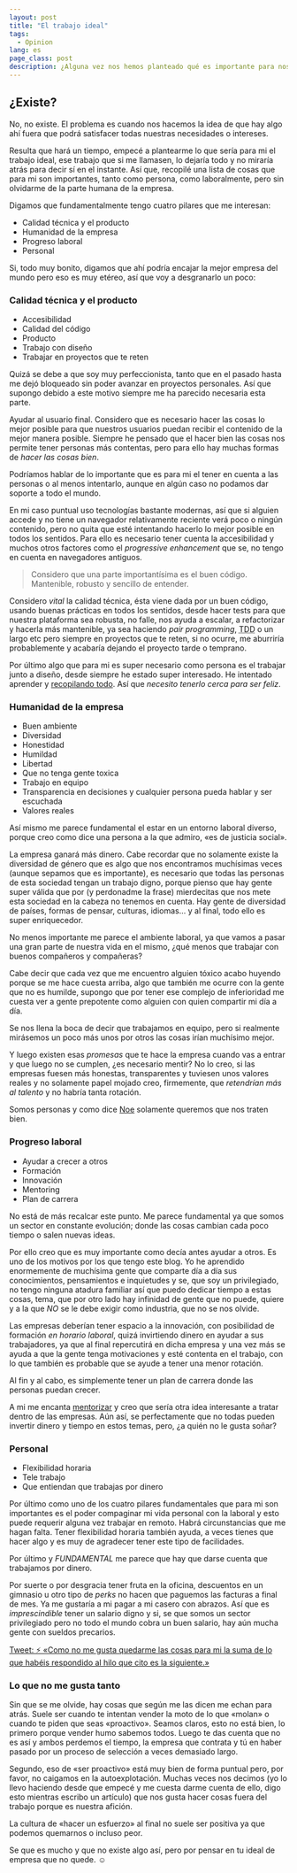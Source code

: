 ```yaml
---
layout: post
title: "El trabajo ideal"
tags:
  - Opinion
lang: es
page_class: post
description: ¿Alguna vez nos hemos planteado qué es importante para nosotros en una empresa? Yo si, lo que pasa es que soy un idealista. No se cumplirá todo pero, es importante pensar si estaríamos dispuestos a aplicar a ciertas empresas. Aquí va mi lista a los Reyes Magos.
---
```


## ¿Existe?

No, no existe. El problema es cuando nos hacemos la idea de que hay algo ahí fuera que podrá satisfacer todas nuestras necesidades o intereses.

Resulta que hará un tiempo, empecé a plantearme lo que sería para mi el trabajo ideal, ese trabajo que si me llamasen, lo dejaría todo y no miraría atrás para decir sí en el instante. Así que, recopilé una lista de cosas que para mi son importantes, tanto como persona, como laboralmente, pero sin olvidarme de la parte humana de la empresa.

Digamos que fundamentalmente tengo cuatro pilares que me interesan:

- Calidad técnica y el producto
- Humanidad de la empresa
- Progreso laboral
- Personal

Si, todo muy bonito, digamos que ahí podría encajar la mejor empresa del mundo pero eso es muy etéreo, así que voy a desgranarlo un poco:

### Calidad técnica y el producto

- Accesibilidad
- Calidad del código
- Producto
- Trabajo con diseño
- Trabajar en proyectos que te reten

Quizá se debe a que soy muy perfeccionista, tanto que en el pasado hasta me dejó bloqueado sin poder avanzar en proyectos personales. Así que supongo debido a este motivo siempre me ha parecido necesaria esta parte.

Ayudar al usuario final. Considero que es necesario hacer las cosas lo mejor posible para que nuestros usuarios puedan recibir el contenido de la mejor manera posible. Siempre he pensado que el hacer bien las cosas nos permite tener personas más contentas, pero para ello hay muchas formas de _hacer las cosas bien_.

Podríamos hablar de lo importante que es para mi el tener en cuenta a las personas o al menos intentarlo, aunque en algún caso no podamos dar soporte a todo el mundo.

En mi caso puntual uso tecnologías bastante modernas, así que si alguien accede y no tiene un navegador relativamente reciente verá poco o ningún contenido, pero no quita que esté intentando hacerlo lo mejor posible en todos los sentidos. Para ello es necesario tener cuenta la accesibilidad y muchos otros factores como el <span lang="en"><em>progressive enhancement</em></span> que se, no tengo en cuenta en navegadores antiguos.

<blockquote class="quote">
    Considero que una parte importantísima es el buen código. Mantenible, robusto y sencillo de entender.
</blockquote>

Considero _vital_ la calidad técnica, ésta viene dada por un buen código, usando buenas prácticas en todos los sentidos, desde hacer tests para que nuestra plataforma sea robusta, no falle, nos ayuda a escalar, a refactorizar y hacerla más mantenible, ya sea haciendo <span lang="en"><em>pair programming</em></span>, <abbr title="Test Driven Development">TDD</abbr> o un largo etc pero siempre en proyectos que te reten, si no ocurre, me aburriría probablemente y acabaría dejando el proyecto tarde o temprano.

Por último algo que para mi es super necesario como persona es el trabajar junto a diseño, desde siempre he estado super interesado. He intentado aprender y <a class="link link--special" href="https://github.com/IgnaciodeNuevo/personal-goals#design" target="_blank" rel="noopener noreferrer">recopilando todo</a>. Así que _necesito tenerlo cerca para ser feliz_.

### Humanidad de la empresa

- Buen ambiente
- Diversidad
- Honestidad
- Humildad
- Libertad
- Que no tenga gente toxica
- Trabajo en equipo
- Transparencia en decisiones y cualquier persona pueda hablar y ser escuchada
- Valores reales

Así mismo me parece fundamental el estar en un entorno laboral diverso, porque creo como dice una persona a la que admiro, «es de justicia social».

La empresa ganará más dinero. Cabe recordar que no solamente existe la diversidad de género que es algo que nos encontramos muchísimas veces (aunque sepamos que es importante), es necesario que todas las personas de esta sociedad tengan un trabajo digno, porque pienso que hay gente super válida que por (y perdonadme la frase) mierdecitas que nos mete esta sociedad en la cabeza no tenemos en cuenta. Hay gente de diversidad de países, formas de pensar, culturas, idiomas... y al final, todo ello es super enriquecedor.

No menos importante me parece el ambiente laboral, ya que vamos a pasar una gran parte de nuestra vida en el mismo, ¿qué menos que trabajar con buenos compañeros y compañeras?

Cabe decir que cada vez que me encuentro alguien tóxico acabo huyendo porque se me hace cuesta arriba, algo que también me ocurre con la gente que no es humilde, supongo que por tener ese complejo  de inferioridad me cuesta ver a gente prepotente como alguien con quien compartir mi día a día.

Se nos llena la boca de decir que trabajamos en equipo, pero si realmente mirásemos un poco más unos por otros las cosas irían muchísimo mejor.

Y luego existen esas _promesas_ que te hace la empresa cuando vas a entrar y que luego no se cumplen, ¿es necesario mentir? No lo creo, si las empresas fuesen más honestas, transparentes y tuviesen unos valores reales y no solamente papel mojado creo, firmemente, que _retendrían más al talento_ y no habría tanta rotación.

Somos personas y como dice <a class="link link--special" href="https://twitter.com/n03m1ms" target="_blank" rel="noopener noreferrer">Noe</a> solamente queremos que nos traten bien.

### Progreso laboral

- Ayudar a crecer a otros
- Formación
- Innovación
- Mentoring
- Plan de carrera

No está de más recalcar este punto. Me parece fundamental ya que somos un sector en constante evolución; donde las cosas cambian cada poco tiempo o salen nuevas ideas.

Por ello creo que es muy importante como decía antes ayudar a otros. Es uno de los motivos por los que tengo este blog. Yo he aprendido enormemente de muchísima gente que comparte día a día sus conocimientos, pensamientos e inquietudes y se, que soy un privilegiado, no tengo ninguna atadura familiar así que puedo dedicar tiempo a estas cosas, tema, que por otro lado hay infinidad de gente que no puede, quiere y a la que _NO_ se le debe exigir como industria, que no se nos olvide.

Las empresas deberían tener espacio a la innovación, con posibilidad de formación _en horario laboral_, quizá invirtiendo dinero en ayudar a sus trabajadores, ya que al final repercutirá en dicha empresa y una vez más se ayuda a que la gente tenga motivaciones y esté contenta en el trabajo, con lo que también es probable que se ayude a tener una menor rotación.

Al fin y al cabo, es simplemente tener un plan de carrera donde las personas puedan crecer.

A mi me encanta <a class="link link--special" href="/about/" target="_blank" rel="noopener noreferrer">mentorizar</a> y creo que sería otra idea interesante a tratar dentro de las empresas. Aún así, se perfectamente que no todas pueden invertir dinero y tiempo en estos temas, pero, ¿a quién no le gusta soñar?

### Personal

- Flexibilidad horaria
- Tele trabajo
- Que entiendan que trabajas por dinero

Por último como uno de los cuatro pilares fundamentales que para mi son importantes es el poder compaginar mi vida personal con la laboral y esto puede requerir alguna vez trabajar en remoto. Habrá circunstancias que me hagan falta. Tener flexibilidad horaria también ayuda, a veces tienes que hacer algo y es muy de agradecer tener este tipo de facilidades.

Por último y _FUNDAMENTAL_ me parece que hay que darse cuenta que trabajamos por dinero.

Por suerte o por desgracia tener fruta en la oficina, descuentos en un gimnasio u otro tipo de <span lang="en"><em>perks</em></span> no hacen que paguemos las facturas a final de mes. Ya me gustaría a mi pagar a mi casero con abrazos. Así que es _imprescindible_ tener un salario digno y si, se que somos un sector privilegiado pero no todo el mundo cobra un buen salario, hay aún mucha gente con sueldos precarios.

<p class="tweet">
    <a class="link" href="https://twitter.com/IgnaciodeNuevo/status/1110981926381330433" target="_blank" rel="noopener noreferrer">Tweet: ⚡️ «Como no me gusta quedarme las cosas para mi la suma de lo que habéis respondido al hilo que cito es la siguiente.»</a>
</p>

### Lo que no me gusta tanto

Sin que se me olvide, hay cosas que según me las dicen me echan para atrás. Suele ser cuando te intentan vender la moto de lo que «molan» o cuando te piden que seas «proactivo». Seamos claros, esto no está bien, lo primero porque vender humo sabemos todos. Luego te das cuenta que no es así y ambos perdemos el tiempo, la empresa que contrata y tú en haber pasado por un proceso de selección a veces demasiado largo.

Segundo, eso de «ser proactivo» está muy bien de forma puntual pero, por favor, no caigamos en la autoexplotación. Muchas veces nos decimos (yo lo llevo haciendo desde que empecé y me cuesta darme cuenta de ello, digo esto mientras escribo un artículo) que nos gusta hacer cosas fuera del trabajo porque es nuestra afición.

La cultura de «hacer un esfuerzo» al final no suele ser positiva ya que podemos quemarnos o incluso peor.

Se que es mucho y que no existe algo así, pero por pensar en tu ideal de empresa que no quede. ☺️
